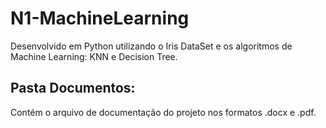 # N1-MachineLearning
Desenvolvido em Python utilizando o Iris DataSet e os algoritmos de Machine Learning: KNN e Decision Tree.

## Pasta Documentos:
Contém o arquivo de documentação do projeto nos formatos .docx e .pdf.
